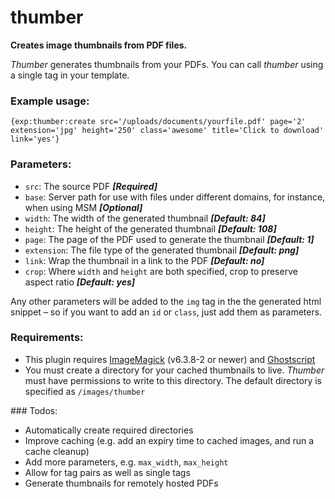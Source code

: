 # thumber

__Creates image thumbnails from PDF files.__

_Thumber_ generates thumbnails from your PDFs. You can call _thumber_ using a single tag in your template.

### Example usage:

```
{exp:thumber:create src='/uploads/documents/yourfile.pdf' page='2' extension='jpg' height='250' class='awesome' title='Click to download' link='yes'}
```

### Parameters:
 - `src`: The source PDF ___[Required]___
 - `base`: Server path for use with files under different domains, for instance, when using MSM ___[Optional]___
 - `width`: The width of the generated thumbnail ___[Default: 84]___
 - `height`: The height of the generated thumbnail ___[Default: 108]___
 - `page`: The page of the PDF used to generate the thumbnail ___[Default: 1]___
 - `extension`: The file type of the generated thumbnail ___[Default: png]___
 - `link`: Wrap the thumbnail in a link to the PDF ___[Default: no]___
 - `crop`: Where `width` and `height` are both specified, crop to preserve aspect ratio ___[Default: yes]___

Any other parameters will be added to the `img` tag in the the generated html snippet – so if you want to add an `id` or `class`, just add them as parameters.

### Requirements:
 - This plugin requires [ImageMagick](http://www.imagemagick.org/) (v6.3.8-2 or newer) and [Ghostscript](http://www.ghostscript.com/)
 - You must create a directory for your cached thumbnails to live. _Thumber_ must have permissions to write to this directory. The default directory is specified as `/images/thumber`

### Todos:
 - Automatically create required directories
 - Improve caching (e.g. add an expiry time to cached images, and run a cache cleanup)
 - Add more parameters, e.g. `max_width`, `max_height`
 - Allow for tag pairs as well as single tags
 - Generate thumbnails for remotely hosted PDFs